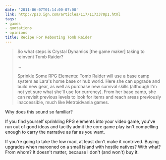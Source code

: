 ```yaml
---
date: '2011-06-07T01:14:00-07:00'
link: http://ps3.ign.com/articles/117/1173370p1.html
tags:
- games
- quotations
- opinions
title: Recipe For Rebooting Tomb Raider
---
```


>So what steps is Crystal Dynamics [the game maker] taking to reinvent Tomb Raider?
>
>...
>
>Sprinkle Some RPG Elements: Tomb Raider will use a base camp system as Lara's home base or hub world. Here she can upgrade and build new gear, as well as purchase new survival skills (although I'm not yet sure what she'll use for currency). From her base camp, she can revisit previous levels to look for items and reach areas previously inaccessible, much like Metroidvania games.

Why does this sound so familiar?

If you find yourself sprinkling RPG elements into your video game, you've run out of good ideas and tacitly admit the core game play isn't compelling enough to carry the narrative as far as you want.

If you're going to take the low road, at least don't make it contrived. Buying upgrades when marooned on a small island with hostile natives? With what? From whom? It doesn't matter, because I don't (and won't) buy it.

